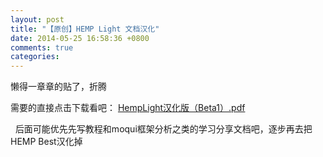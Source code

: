 ```yaml
---
layout: post
title: "【原创】HEMP Light 文档汉化"
date: 2014-05-25 16:58:36 +0800
comments: true
categories: 
---
```


懒得一章章的贴了，折腾

需要的直接点击下载看吧：
[HempLight汉化版（Beta1）.pdf][1] 

 
后面可能优先先写教程和moqui框架分析之类的学习分享文档吧，逐步再去把HEMP Best汉化掉


[1]:	/moquiFiles/HempLight%E6%B1%89%E5%8C%96%E7%89%88%EF%BC%88Beta1%EF%BC%89.pdf "HempLight汉化版（Beta1）.pdf"